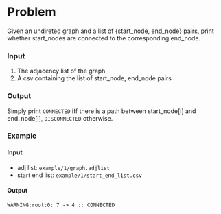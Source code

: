 # Problem

Given an undireted graph and a list of {start_node, end_node} pairs, print whether start_nodes are connected to the corresponding end_node.
### Input
1. The adjacency list of the graph
2. A csv containing the list of start_node, end_node pairs
### Output
Simply print `CONNECTED` iff there is a path between start_node[i] and end_node[i], `DISCONNECTED` otherwise.
### Example
#### Input
* adj list: `example/1/graph.adjlist`
* start end list: `example/1/start_end_list.csv`
#### Output
`WARNING:root:0: 7 -> 4 :: CONNECTED`
